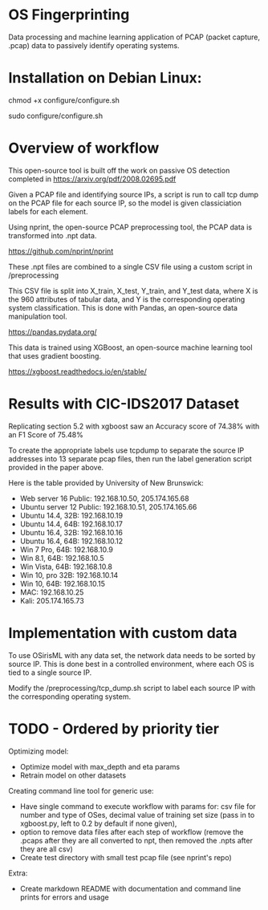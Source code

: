 # OS Fingerprinting

Data processing and machine learning application of PCAP (packet capture, .pcap) data to passively identify operating systems.

# Installation on Debian Linux:

chmod +x configure/configure.sh

sudo configure/configure.sh

# Overview of workflow

This open-source tool is built off the work on passive OS detection completed in https://arxiv.org/pdf/2008.02695.pdf

Given a PCAP file and identifying source IPs, a script is run to call tcp dump on the PCAP file for each source IP, so the model is given classiciation labels for each element.

Using nprint, the open-source PCAP preprocessing tool, the PCAP data is transformed into .npt data.

https://github.com/nprint/nprint

These .npt files are combined to a single CSV file using a custom script in /preprocessing

This CSV file is split into X_train, X_test, Y_train, and Y_test data, where X is the 960 attributes of tabular data, and Y is the corresponding operating system classification. This is done with Pandas, an open-source data manipulation tool.

https://pandas.pydata.org/

This data is trained using XGBoost, an open-source machine learning tool that uses gradient boosting.

https://xgboost.readthedocs.io/en/stable/

# Results with CIC-IDS2017 Dataset

Replicating section 5.2 with xgboost saw an Accuracy score of 74.38% with an F1 Score of 75.48%

To create the appropriate labels use tcpdump to separate the source IP addresses into 13 separate pcap files, then run the label generation script provided in the paper above.

Here is the table provided by University of New Brunswick:
- Web server 16 Public: 192.168.10.50, 205.174.165.68
- Ubuntu server 12 Public: 192.168.10.51, 205.174.165.66
- Ubuntu 14.4, 32B: 192.168.10.19
- Ubuntu 14.4, 64B: 192.168.10.17
- Ubuntu 16.4, 32B: 192.168.10.16
- Ubuntu 16.4, 64B: 192.168.10.12
- Win 7 Pro, 64B: 192.168.10.9
- Win 8.1, 64B: 192.168.10.5
- Win Vista, 64B: 192.168.10.8
- Win 10, pro 32B: 192.168.10.14
- Win 10, 64B: 192.168.10.15
- MAC: 192.168.10.25
- Kali: 205.174.165.73


# Implementation with custom data

To use OSirisML with any data set, the network data needs to be sorted by source IP. This is done best in a controlled environment, where each OS is tied to a single source IP.

Modify the /preprocessing/tcp_dump.sh script to label each source IP with the corresponding operating system.


# TODO - Ordered by priority tier

Optimizing model:

- Optimize model with max_depth and eta params
- Retrain model on other datasets

Creating command line tool for generic use:

- Have single command to execute workflow with params for: csv file for number and type of OSes, decimal value of training set size (pass in to xgboost.py, left to 0.2 by default if none given),
- option to remove data files after each step of workflow (remove the .pcaps after they are all converted to npt, then removed the .npts after they are all csv)
- Create test directory with small test pcap file (see nprint's repo)

Extra:

- Create markdown README with documentation and command line prints for errors and usage